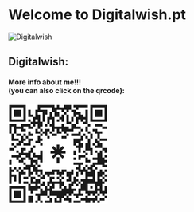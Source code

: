 <h1> Welcome to Digitalwish.pt </h1>

<img align="left" alt="Digitalwish" width="500px" src="https://digitalwish.pt/wp-content/uploads/2022/06/digitalwish-logo.png"> </br>

<h2>Digitalwish:</h2>
<h4>More info about me!!!</br>(you can also click on the qrcode):</h4>
                        <a href="https://linktr.ee/digitalwish">
                            <img src="https://github.com/Digitalwish/.github/blob/main/profile/digitalwishqr.png"
                            width="200" height="200">
                        </a>
